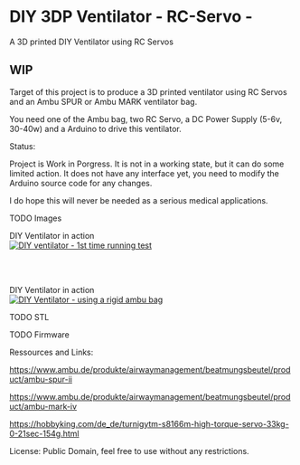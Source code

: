 # DIY 3DP Ventilator - RC-Servo -
A 3D printed DIY Ventilator using RC Servos

## WIP ##

Target of this project is to produce a 3D printed ventilator using RC Servos and an Ambu SPUR or Ambu MARK ventilator bag.

You need one of the Ambu bag, two RC Servo, a DC Power Supply (5-6v, 30-40w) and a Arduino to drive this ventilator.

Status:

Project is Work in Porgress. It is not in a working state, but it can do some limited action.
It does not have any interface yet, you need to modify the Arduino source code for any changes.

I do hope this will never be needed as a serious medical applications.

TODO
Images

DIY Ventilator in action<br>
[![DIY ventilator - 1st time running test](https://img.youtube.com/vi/GcyZ6JAaC2A/0.jpg)](https://www.youtube.com/watch?v=GcyZ6JAaC2A)

<br><br>

DIY Ventilator in action<br>
[![DIY Ventilator - using a rigid ambu bag](https://img.youtube.com/vi/j2FD0DaQvHU/0.jpg)](https://www.youtube.com/watch?v=j2FD0DaQvHU)


TODO
STL

TODO
Firmware

Ressources and Links:

https://www.ambu.de/produkte/airwaymanagement/beatmungsbeutel/product/ambu-spur-ii

https://www.ambu.de/produkte/airwaymanagement/beatmungsbeutel/product/ambu-mark-iv

https://hobbyking.com/de_de/turnigytm-s8166m-high-torque-servo-33kg-0-21sec-154g.html

License: Public Domain, feel free to use without any restrictions.
